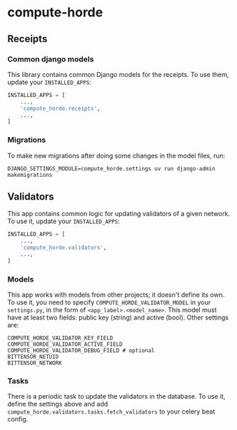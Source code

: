 # compute-horde

## Receipts

### Common django models

This library contains common Django models for the receipts.
To use them, update your `INSTALLED_APPS`:
```python
INSTALLED_APPS = [
    ...,
    'compute_horde.receipts',
    ...,
]
```

### Migrations

To make new migrations after doing some changes in the model files, run:
```shell
DJANGO_SETTINGS_MODULE=compute_horde.settings uv run django-admin makemigrations
```

## Validators

This app contains common logic for updating validators of a given network.
To use it, update your `INSTALLED_APPS`:
```python
INSTALLED_APPS = [
    ...,
    'compute_horde.validators',
    ...,
]
```

### Models

This app works with models from other projects; it doesn't define its own.
To use it, you need to specify `COMPUTE_HORDE_VALIDATOR_MODEL` in your `settings.py`,
in the form of `<app_label>.<model_name>`. This model must have at least two fields: public key (string) and active (bool).
Other settings are:

```
COMPUTE_HORDE_VALIDATOR_KEY_FIELD
COMPUTE_HORDE_VALIDATOR_ACTIVE_FIELD
COMPUTE_HORDE_VALIDATOR_DEBUG_FIELD # optional
BITTENSOR_NETUID
BITTENSOR_NETWORK
```

### Tasks

There is a periodic task to update the validators in the database. To use it, define the settings above and add
`compute_horde.validators.tasks.fetch_validators` to your celery beat config.

